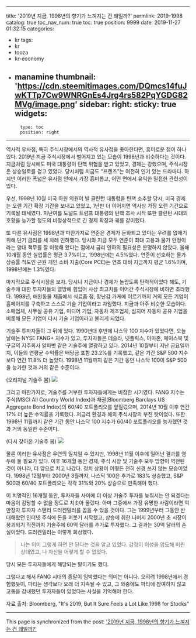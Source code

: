 
---
title: '2019년 지금, 1998년의 향기가 느껴지는 건 왜일까?'
permlink: 2019-1998
catalog: true
toc_nav_num: true
toc: true
position: 9999
date: 2019-11-27 01:32:15
categories:
- kr
tags:
- kr
- tooza
- kr-economy
- manamine
thumbnail: 'https://cdn.steemitimages.com/DQmcs14fuJwKTTp7Cw9WNRGnEs4Jrg4rs582PqYGDG82MVg/image.png'
sidebar:
    right:
        sticky: true
widgets:
    -
        type: toc
        position: right
---


역사적 유사점, 특히 주식시장에서의 역사적 유사점을 좋아한다면, 흥미로운 점이 하나 있다. 2019년 지금 주식시장에서 벌어지고 있는 모습이 1998년과 비슷하다는 것이다. 지금처럼 당시에도 미국 대통령이 탄핵 위협을 받고 있었고, 경제는 강했으며, 주식시장은 상승일로를 걷고 있었다. 당시처럼 지금도 “프렌즈”는 여전히 인기 있는 드라마다. 하지만 이러한 폭넓은 유사점 안에서 가장 흥미롭고, 어떤 면에서 유익한 밀접한 관련성이 있다.  

우선, 1998년 10월 미국 하원 의원이 빌 클린턴 대통령을 탄핵 소추할 당시, 미국 경제는 오랜 기간 확장 기간을 보내고 있었고, 1년만 더 이어지면 역사상 가장 오랜 기간으로 기록될 태세였다. 지난여름 도널드 트럼프 대통령의 탄핵 조사 시작 또한 클린턴 시대의 호황을 능가할 정도의 비정상적으로 긴 경제 확장과 궤를 같이했다. 

또 다른 유사점은 1998년과 마찬가지로 연준은 경제가 둔화되고 있다는 우려를 없애기 위해 단기 금리를 세 차례 인하했다. 당시와 지금 모두 연준이 최대 고용과 물가 안정이라는 양대 책무를 잘 이행해 왔다는 점에서 금리 인하의 필요성은 분명하지 않았다. 올해 10개월 동안 실업률은 평균 3.7%이고, 1998년에는 4.5%였다. 연준이 선호하는 물가 상승률 척도인 근원 개인 소비 지출(Core PCE)는 연초 대비 지금까지 평균 1.6%이며, 1998년에는 1.3%였다.  

마지막으로 주식시장을 보자. 당시나 지금이나 경제가 놀랍도록 탄력적이었다 해도, 기술주에 대한 투자자들의 열망에 힘입어 사상 최고치를 이어간 주식시장에 비하면 초라했다. 1998년, 애완동물 제품에서 식료품 점, 장난감 가게에 이르기까지 거의 모든 기업이 홈페이지를 구축하고 스스로 기술 기업이라고 자임했다. 지금과 아주 비슷한 모습이다. 소매업체, 사무실 공유 기업, 미디어 기업, 자동차 제조업체, 심지어 자동차 공유 기업을 비롯해 모든 기업이 다시 기술 기업이라고 불리게 되었다.  

기술주 투자자들이 그 뒤에 있다. 1990년대 후반에 나스닥 100 지수가 있었다면, 오늘날에는 NYSE FANG+ 지수가 있고, 투자자들은 테슬라, 넷플릭스, 아마존, 페이스북 및 구글의 지주회사 알파벳 같은 기술주에 열광하고 있다. 2014년 10월부터 지난 금요일까지, 이들의 연평균 수익률은 배당금 포함 23.2%를 기록했고, 같은 기간 S&P 500 지수보다 연간 11.8% 더 높았다. 1998년 11월까지 같은 기간 동안 나스닥 100이 S&P 500을 능가한 것과 거의 같은 수준이다. 

(오리지널 기술주 붐)
![](https://cdn.steemitimages.com/DQmcs14fuJwKTTp7Cw9WNRGnEs4Jrg4rs582PqYGDG82MVg/image.png)

그리고 마찬가지로, 기술주를 거부한 투자자들에게는 비참한 시기였다. FANG 지수는 주식(MSCI All Country World Index)과 채권(Bloomberg Barclays US Aggregate Bond Index)의 60/40 포트폴리오를 앞질렀으며, 2014년 10월 이후 연간 17% 더 높은 수익률을 기록했다. 저금리 환경과 해외 주식시장의 부진 탓이었다. 또한 1998년 11월까지 같은 기간 동안 나스닥 100 지수가 60/40 포트폴리오를 능가했던 것과 거의 동일한 수준이다. 

(다시 찾아온 기술주 붐)
![](https://cdn.steemitimages.com/DQmbtWKEVvThCPtFTuetqwqoHGYwAmrDpn3S4TsUVCc7ov3/image.png)

물론 이러한 유사점은 우연의 일치일 수 있지만, 1998년 11월 이후에 일어난 결과를 염두에 둘 필요가 있다. 이후 16개월 동안 경제, 주식 시장 및 기술주 모두 방향이 역전된 것이 아니라, 더 앞으로 치고 나갔다. 정치 상황이 어떻든 전혀 신경 쓰지 않는 모습이었다. 1998년 12월부터 2000년 3월까지, 나스닥 100은 추가로 183% 상승했고, S&P 500과 60/40 포트폴리오는 각각 31%와 20% 상승으로 만족해야 했다.  

이 치명적인 16개월 동안, 투자자들 사이에 더 이상 기술주 투자를 늦춰서는 안 되겠다는 마음이 감당할 수 없을 정도로 치솟아 올랐다. 아마 그중에서 가장 유명한 사람이라면 억만장자 투자자 스탠리 드러켄밀러를 꼽을 수 있을 것이다. 그는 1999년부터 그동안 반대해왔던 인터넷 주식에 돈을 퍼붓기 시작했고, 상승에 취한 나머지 2000년 초 시장이 붕괴되기 직전까지 기술주에 60억 달러를 추가로 투자했다. 그 결과는 30억 달러의 손실이었다. 드러켄밀러는 이렇게 회상했다.  

>나는 이미 그렇게 하면 안 된다는 것을 알고 있었다. 감정이 이성을 압도해 버린 상태였고, 나 자신을 어떻게 할 수 없었다.

당시 모든 투자자들에게 해당되는 말이기도 했다.  

그렇다고 해서 FANG 시대의 종말이 임박했다는 의미는 아니다. 오히려 1998년에서 경험했듯이, 파티는 생각보다 오래 더 지속될 수 있고, 그 와중에도 파티에 참여하지 않고 고통을 감내했던 투자자들이 있었다는 사실을 기억해야 한다.  

자료 출처: Bloomberg, "It's 2019, But It Sure Feels a Lot Like 1998 for Stocks"

- - -

This page is synchronized from the post: ['2019년 지금, 1998년의 향기가 느껴지는 건 왜일까?'](https://steemit.com/@pius.pius/2019-1998)
